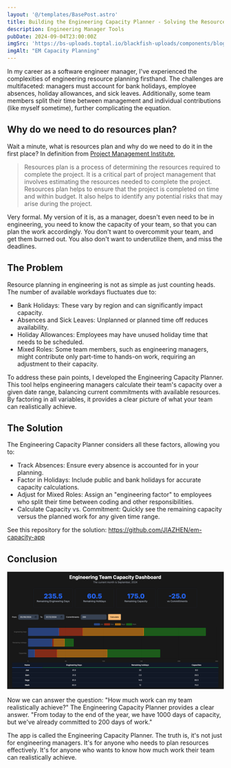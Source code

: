 ```yaml
---
layout: '@/templates/BasePost.astro'
title: Building the Engineering Capacity Planner - Solving the Resource Planning Puzzle
description: Engineering Manager Tools
pubDate: 2024-09-04T23:00:00Z
imgSrc: 'https://bs-uploads.toptal.io/blackfish-uploads/components/blog_post_page/4093803/cover_image/regular_1708x683/0309_Your_role_in_delivering_great_products_as_an_Engineering_Manager_Zara_Newsletter___blog-67996821bb55e5b0e2a07a80a6392013.png'
imgAlt: "EM Capacity Planning"
---
```


In my career as a software engineer manager, I've experienced the complexities of engineering resource planning firsthand. The challenges are multifaceted: managers must account for bank holidays, employee absences, holiday allowances, and sick leaves. Additionally, some team members split their time between management and individual contributions (like myself sometime), further complicating the equation.

## Why do we need to do resources plan?
Wait a minute, what is resources plan and why do we need to do it in the first place? In definition from [Project Management Institute](https://www.pmi.org/learning/library/resource-planning-project-management-10567),

> Resources plan is a process of determining the resources required to complete the project. It is a critical part of project management that involves estimating the resources needed to complete the project. Resources plan helps to ensure that the project is completed on time and within budget. It also helps to identify any potential risks that may arise during the project.

Very formal. My version of it is, as a manager, doesn't even need to be in engineering, you need to know the capacity of your team, so that you can plan the work accordingly. You don't want to overcommit your team, and get them burned out. You also don't want to underutilize them, and miss the deadlines.


## The Problem
Resource planning in engineering is not as simple as just counting heads. The number of available workdays fluctuates due to:

- Bank Holidays: These vary by region and can significantly impact capacity.
- Absences and Sick Leaves: Unplanned or planned time off reduces availability.
- Holiday Allowances: Employees may have unused holiday time that needs to be scheduled.
- Mixed Roles: Some team members, such as engineering managers, might contribute only part-time to hands-on work, requiring an adjustment to their capacity.

To address these pain points, I developed the Engineering Capacity Planner. This tool helps engineering managers calculate their team's capacity over a given date range, balancing current commitments with available resources. By factoring in all variables, it provides a clear picture of what your team can realistically achieve.

## The Solution
The Engineering Capacity Planner considers all these factors, allowing you to:

- Track Absences: Ensure every absence is accounted for in your planning.
- Factor in Holidays: Include public and bank holidays for accurate capacity calculations.
- Adjust for Mixed Roles: Assign an "engineering factor" to employees who split their time between coding and other responsibilities.
- Calculate Capacity vs. Commitment: Quickly see the remaining capacity versus the planned work for any given time range.

See this repository for the solution: https://github.com/JIAZHEN/em-capacity-app

## Conclusion
![image info](./../../images/em-capacity-planning_img1.png)

Now we can answer the question: "How much work can my team realistically achieve?" The Engineering Capacity Planner provides a clear answer. "From today to the end of the year, we have 1000 days of capacity, but we've already committed to 200 days of work."

The app is called the Engineering Capacity Planner. The truth is, it's not just for engineering managers. It's for anyone who needs to plan resources effectively. It's for anyone who wants to know how much work their team can realistically achieve.

